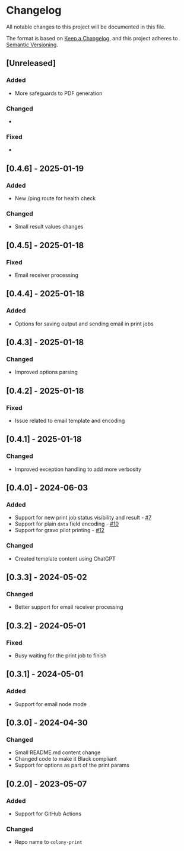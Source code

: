 # Changelog

All notable changes to this project will be documented in this file.

The format is based on [Keep a Changelog](https://keepachangelog.com/en/1.0.0/),
and this project adheres to [Semantic Versioning](https://semver.org/spec/v2.0.0.html).

## [Unreleased]

### Added

* More safeguards to PDF generation

### Changed

*

### Fixed

*

## [0.4.6] - 2025-01-19

### Added

* New /ping route for health check

### Changed

* Small result values changes

## [0.4.5] - 2025-01-18

### Fixed

* Email receiver processing

## [0.4.4] - 2025-01-18

### Added

* Options for saving output and sending email in print jobs

## [0.4.3] - 2025-01-18

### Changed

* Improved options parsing

## [0.4.2] - 2025-01-18

### Fixed

* Issue related to email template and encoding

## [0.4.1] - 2025-01-18

### Changed

* Improved exception handling to add more verbosity

## [0.4.0] - 2024-06-03

### Added

* Support for new print job status visibility and result - [#7](https://github.com/hivesolutions/colony-print/issues/7)
* Support for plain `data` field encoding - [#10](https://github.com/hivesolutions/colony-print/issues/10)
* Support for gravo pilot printing - [#12](https://github.com/hivesolutions/colony-print/issues/12)

### Changed

* Created template content using ChatGPT

## [0.3.3] - 2024-05-02

### Changed

* Better support for email receiver processing

## [0.3.2] - 2024-05-01

### Fixed

* Busy waiting for the print job to finish

## [0.3.1] - 2024-05-01

### Added

* Support for email node mode

## [0.3.0] - 2024-04-30

### Changed

* Small README.md content change
* Changed code to make it Black compliant
* Support for options as part of the print params

## [0.2.0] - 2023-05-07

### Added

* Support for GitHub Actions

### Changed

* Repo name to `colony-print`
